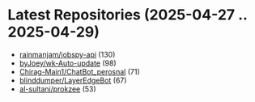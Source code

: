 # Latest Repositories (2025-04-27 .. 2025-04-29)

- [rainmanjam/jobspy-api](https://github.com/rainmanjam/jobspy-api) (130)
- [byJoey/wk-Auto-update](https://github.com/byJoey/wk-Auto-update) (98)
- [Chirag-Main1/ChatBot_perosnal](https://github.com/Chirag-Main1/ChatBot_perosnal) (71)
- [blinddumper/LayerEdgeBot](https://github.com/blinddumper/LayerEdgeBot) (67)
- [al-sultani/prokzee](https://github.com/al-sultani/prokzee) (53)
